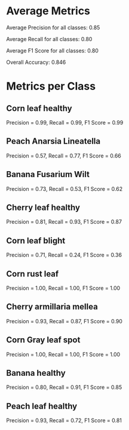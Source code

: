 # Average Metrics

Average Precision for all classes: 0.85

Average Recall for all classes: 0.80

Average F1 Score for all classes: 0.80

Overall Accuracy: 0.846
# Metrics per Class
## Corn leaf healthy
Precision = 0.99, Recall = 0.99, F1 Score = 0.99
## Peach Anarsia Lineatella
Precision = 0.57, Recall = 0.77, F1 Score = 0.66
## Banana Fusarium Wilt
Precision = 0.73, Recall = 0.53, F1 Score = 0.62
## Cherry leaf healthy
Precision = 0.81, Recall = 0.93, F1 Score = 0.87
## Corn leaf blight
Precision = 0.71, Recall = 0.24, F1 Score = 0.36
## Corn rust leaf
Precision = 1.00, Recall = 1.00, F1 Score = 1.00
## Cherry armillaria mellea
Precision = 0.93, Recall = 0.87, F1 Score = 0.90
## Corn Gray leaf spot
Precision = 1.00, Recall = 1.00, F1 Score = 1.00
## Banana healthy
Precision = 0.80, Recall = 0.91, F1 Score = 0.85
## Peach leaf healthy
Precision = 0.93, Recall = 0.72, F1 Score = 0.81
